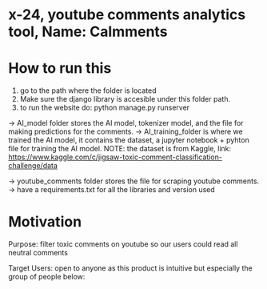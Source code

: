 # x-24, youtube comments analytics tool, Name: Calmments

# How to run this
1. go to the path where the folder is located
2. Make sure the django library is accesible under this folder path.
3. to run the website do: python manage.py runserver

-> AI_model folder stores the AI model, tokenizer model, and the file for making predictions for the comments.
-> AI_training_folder is where we trained the AI model, it contains the dataset, a jupyter notebook + pyhton file for training the AI model.
NOTE: the dataset is from Kaggle, link: https://www.kaggle.com/c/jigsaw-toxic-comment-classification-challenge/data


-> youtube_comments folder stores the file for scraping youtube comments.
-> have a requirements.txt for all the libraries and version used

# Motivation
Purpose: filter toxic comments on youtube so our users could read all neutral comments

Target Users: open to anyone as this product is intuitive but especially the group of people below:
